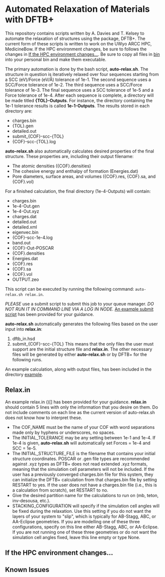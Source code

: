 # Automated Relaxation of Materials with DFTB+
This repository contains scripts written by A. Davies and T. Kelsey to automate the relaxation of structures using the package, DFTB+. The current form of these scripts is written to work on the UWyo ARCC HPC, MedicineBow. If the HPC environment changes, be sure to follows the changes in [If the HPC environment changes...](#if-the-hpc-environment-changes). Be sure to copy all files in [bin](https://github.com/ADavies2/Auto-DFTB-Relax/tree/main/bin) into your personal bin and make them executable.

The primary automation is done by the bash script, **auto-relax.sh**. The structure in question is iteratively relaxed over four sequences starting from a SCC (eV)/Force (eV/Å) tolerance of 1e-1. The second sequence uses a SCC/Force tolerance of 1e-2. The third sequence uses a SCC/Force tolerance of 1e-3. The final sequence uses a SCC tolerance of 1e-5 and a Force tolerance of 1e-4. After each sequence is complete, a directory will be made titled **{TOL}-Outputs**. For instance, the directory containing the 1e-1 tolerance results is called **1e-1-Outputs**. The results stored in each directory are:
- charges.bin
- {TOL}.gen
- detailed.out
- submit_{COF}-scc-{TOL}
- {COF}-scc-{TOL}.log

**auto-relax.sh** also automatically calculates desired properties of the final structure. These properties are, including their output filename:
- The atomic densities ({COF}.densities)
- The cohesive energy and enthalpy of formation (Energies.dat)
- Pore diameters, surface areas, and volumes ({COF}.res, {COF}.sa, and {COF}.vol)

For a finished calculation, the final directory (1e-4-Outputs) will contain:
- charges.bin
- 1e-4-Out.gen
- 1e-4-Out.xyz
- charges.dat 
- detailed.out
- detailed.xml 
- eigenvec.bin
- {COF}-scc-1e-4.log
- band.out 
- {COF}-Out-POSCAR
- {COF}.densities
- Energies.dat
- {COF}.res
- {COF}.sa
- {COF}.vol
- OUTPUT.zeo

This script can be executed by running the following command: <code>auto-relax.sh relax.in</code>. 

*PLEASE* use a submit script to submit this job to your queue manager. *DO NOT RUN IT IN COMMAND LINE VIA A LOG IN NODE.* [An example submit script](https://github.com/ADavies2/Auto-DFTB-Relax/tree/main/submit_auto-relax) has been provided for your guidance.

**auto-relax.sh** automatically generates the following files based on the user input into **relax.in**:
1. dftb_in.hsd 
2. submit_{COF}-scc-{TOL}
This means that the only files the user must support are the initial structure file and **relax.in**. The other necessary files will be generated by either **auto-relax.sh** or by DFTB+ for the following runs. 

An example calculation, along with output files, has been included in the directory [example](https://github.com/ADavies2/Auto-DFTB-Relax/tree/main/submit_auto-relax/example/).

## Relax.in

 An example relax.in ()[] has been provided for your guidance. **relax.in** should contain 5 lines with only the information that you desire on them. Do not include comments on each line as the current version of auto-relax.sh does not know how to interpret these.

- The COF_NAME must be the name of your COF with word separations made only by hyphens or underscores, no spaces.
- The INITIAL_TOLERANCE may be any setting between 1e-1 and 1e-4. If 1e-4 is given, **auto-relax.sh** will automatically set Forces = 1e-4 and SCC = 1e-5. 
- The INITIAL_STRUCTURE_FILE is the filename that contains your initial structure coordinates. POSCAR or .gen file types are recommended against .xyz types as DFTB+ does not read extended .xyz formats, meaning that the simulation cell parameters will not be included. 
If the user has a previously converged charges.bin file for this system, they can initialize the DFTB+ calculation from that charges.bin file by setting RESTART to yes. If the user does not have a charges.bin file (i.e., this is a calculation from scratch), set RESTART to no.
- Give the desired partition name for the calculations to run on (mb, teton, inv-desousa, etc.).
- STACKING_CONFIGURATION will specify if the simulation cell angles will be fixed during the relaxation. Use this setting if you do not want the layers of your system to "slip", which is typically for AB-Stagg, ABC, or AA-Eclipse geometries. If you are modelling one of these three configurations, specify on this line either AB-Stagg, ABC, or AA-Eclipse. If you are not running one of these three geometries or do not want the simulation cell angles fixed, leave this line empty or type None.

## If the HPC environment changes...

## Known Issues